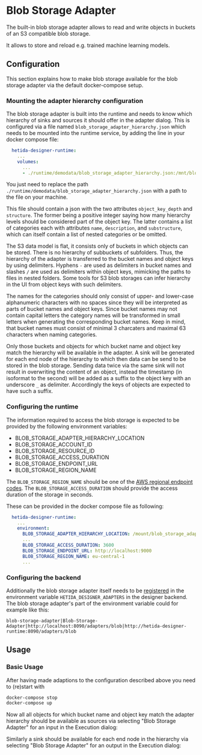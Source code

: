 # Blob Storage Adapter

The built-in blob storage adapter allows to read and write objects in buckets of an S3 compatible blob storage.

It allows to store and reload e.g. trained machine learning models.

## Configuration

This section explains how to make blob storage available for the blob storage adapter via the default docker-compose setup.

### Mounting the adapter hierarchy configuration

The blob storage adapter is built into the runtime and needs to know which hierarchy of sinks and sources it should offer in the adapter dialog. This is configured via a file named `blob_storage_adapter_hierarchy.json` which needs to be mounted into the runtime service, by adding the line in your docker compose file:

```yaml
  hetida-designer-runtime:
    ...
    volumes:
      ...
      - ./runtime/demodata/blob_storage_adapter_hierarchy.json:/mnt/blob_storage_adapter_hierarchy.json
```

You just need to replace the path `./runtime/demodata/blob_storage_adapter_hierarchy.json` with a path to the file on your machine.

This file should contain a json with the two attributes `object_key_depth` and `structure`. The former being a positive integer saying how many hierarchy levels should be considered part of the object key. The latter contains a list of categories each with attributes `name`, `description`, and `substructure`, which can itself contain a list of nested categories or be omitted.

The S3 data model is flat, it consists only of buckets in which objects can be stored. There is no hierarchy of subbuckets of subfolders. Thus, the hierarchy of the adapter is transferred to the bucket names and object keys by using delimiters. Hyphens `-` are used as delimiters in bucket names and slashes `/` are used as delimiters within object keys, mimicking the paths to files in nested folders. Some tools for S3 blob storages can infer hierarchy in the UI from object keys with such delimiters.

The names for the categories should only consist of upper- and lower-case alphanumeric characters with no spaces since they will be interpreted as parts of bucket names and object keys. Since bucket names may not contain capital letters the category names will be transformed in small letters when generating the corresponding bucket names. Keep in mind, that bucket names must consist of minimal 3 charcaters and maximal 63 characters when naming categories.

Only those buckets and objects for which bucket name and object key match the hierarchy will be available in the adapter. A sink will be generated for each end node of the hierarchy to which then data can be send to be stored in the blob storage. Sending data twice via the same sink will not result in overwriting the content of an object, instead the timestamp (in isoformat to the second) will be added as a suffix to the object key with an underscore `_` as delimiter. Accordingly the keys of objects are expected to have such a suffix.

### Configuring the runtime

The information required to access the blob storage is expected to be provided by the following environment variables:

* BLOB_STORAGE_ADAPTER_HIERARCHY_LOCATION
* BLOB_STORAGE_ACCOUNT_ID
* BLOB_STORAGE_RESOURCE_ID
* BLOB_STORAGE_ACCESS_DURATION
* BLOB_STORAGE_ENDPOINT_URL
* BLOB_STORAGE_REGION_NAME

The `BLOB_STORAGE_REGION_NAME` should be one of the [AWS regional endpoint codes](https://docs.aws.amazon.com/de_de/general/latest/gr/rande.html#regional-endpoints).
The `BLOB_STORAGE_ACCESS_DURATION` should provide the access duration of the storage in seconds.

These can be provided in the docker compose file as following:

```yaml
  hetida-designer-runtime:
    ...
    environment:
      BLOB_STORAGE_ADAPTER_HIERARCHY_LOCATION: /mount/blob_storage_adapter_hierarchy.json
      ...
      BLOB_STORAGE_ACCESS_DURATION: 3600
      BLOB_STORAGE_ENDPOINT_URL: http://localhost:9000
      BLOB_STORAGE_REGION_NAME: eu-central-1
      ...
```

### Configuring the backend

Additionally the blob storage adapter itself needs to be [registered](./adapter_registration.md) in the environment variable `HETIDA_DESIGNER_ADAPTERS` in the designer backend. The blob storage adapter's part of the environment variable could for example like this:

```
blob-storage-adapter|Blob-Storage-Adapter|http://localhost:8090/adapters/blob|http://hetida-designer-runtime:8090/adapters/blob
```

## Usage

### Basic Usage

After having made adaptions to the configuration described above you need to (re)start with

```bash
docker-compose stop
docker-compose up
```

Now all all objects for which bucket name and object key match the adapter hierarchy should be available as sources via selecting "Blob Storage Adapter" for an input in the Execution dialog:

Similarly a sink should be available for each end node in the hierarchy via selecting "Blob Storage Adapter" for an output in the Execution dialog: